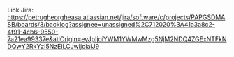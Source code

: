 Link Jira: https://petrugheorgheasa.atlassian.net/jira/software/c/projects/PAPGSDMASB/boards/3/backlog?assignee=unassigned%2C712020%3A41a3a8c2-4f91-4cb6-9550-7a21ea99337e&atlOrigin=eyJpIjoiYWM1YWMwMzg5NjM2NDQ4ZGExNTFkNDQwY2RkYzI5NzEiLCJwIjoiaiJ9
